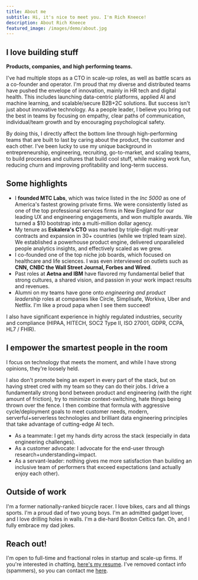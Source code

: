 ```yaml
---
title: About me
subtitle: Hi, it's nice to meet you. I'm Rich Kneece!
description: About Rich Kneece
featured_image: /images/demo/about.jpg
---
```


## I love building stuff

**Products, companies, and high performing teams.**

I've had multiple stops as a CTO in scale-up roles, as well as battle scars as a co-founder and operator. I'm proud that my diverse and distributed teams have pushed the envelope of innovation, mainly in HR tech and digital health. This includes launching data-centric platforms, applied AI and machine learning, and scalable/secure B2B+2C solutions. But success isn't just about innovative technology. As a people leader, I believe you bring out the best in teams by focusing on empathy, clear paths of communication, individual/team growth and by encouraging psychological safety. 

By doing this, I directly affect the bottom line through high-performing teams that are built to last by caring about the product, the customer and each other. I've been lucky to use my unique background in entrepreneurship, engineering, recruiting, go-to-market, and scaling teams, to build processes and cultures that build cool stuff, while making work fun, reducing churn and improving profitability and long-term success.

## Some highlights

* I **founded MTC Labs**, which was twice listed in the *Inc 5000* as one of America's fastest growing private firms. We were consistently listed as one of the top professional services firms in New England for our leading UX and engineering engagements, and won multiple awards. We turned a $10 bootstrap into a multi-million dollar agency.
* My tenure as **Eskalera's CTO** was marked by triple-digit multi-year contracts and expansion in 30+ countries (while we tripled team size). We established a powerhouse product engine, delivered unparalleled people analytics insights, and effectively scaled as we grew.
* I co-founded one of the top niche job boards, which focused on healthcare and life sciences. I was even interviewed on outlets such as **CNN, CNBC the Wall Street Journal, Forbes and Wired**.
* Past roles at **Aetna and IBM** have flavored my fundamental belief that strong cultures, a shared vision, and passion in your work impact results and revenues.
* Alumni on my teams have gone onto *engineering and product leadership* roles at companies like Circle, Simplisafe, Workiva, Uber and Netflix. I'm like a proud papa when I see them succeed!

I also have significant experience in highly regulated industries, security and compliance (HIPAA, HITECH, SOC2 Type II, ISO 27001, GDPR, CCPA, HL7 / FHIR).

## I empower the smartest people in the room

I focus on technology that meets the moment, and while I have strong opinions, they're loosely held. 

I also don't promote being an expert in every part of the stack, but on having street cred with my team so they can do their jobs. I drive a fundamentally strong bond between product and engineering (with the right amount of friction), try to minimize context-switching, hate things being thrown over the fence. I then combine that formula with aggressive cycle/deployment goals to meet customer needs, modern, serverful+serverless technologies and brilliant data engineering principles that take advantage of cutting-edge AI tech.

* As a teammate: I get my hands dirty across the stack (especially in data engineering challenges).
* As a customer advocate: I advocate for the end-user through research+understanding+impact.
* As a servant-leader: nothing gives me more satisfaction than building an inclusive team of performers that exceed expectations (and actually enjoy each other).

## Outside of work

I'm a former nationally-ranked bicycle racer. I love bikes, cars and all things sports. I'm a proud dad of two young boys. I'm an admitted gadget lover, and I love drilling holes in walls. I'm a die-hard Boston Celtics fan. Oh, and I fully embrace my dad jokes.

## Reach out!

I'm open to full-time and fractional roles in startup and scale-up firms. If you're interested in chatting, <a onclick="return false;" href="/_resources/Kneece-Resume-3.01-2025-01-GEN-NCI.pdf" target="_blank" download="download">here's my resume</a>. I've removed contact info (spammers), so you can contact me [here](/contact).
